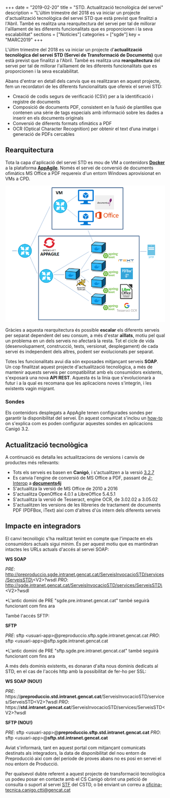 +++
date        = "2019-02-20"
title       = "STD. Actualització tecnològica del servei"
description = "L'últim trimestre del 2018 es va iniciar un projecte d'actualització tecnològica del servei STD que està previst que finalitzi a l'Abril. També es realitza una rearquitectura del servei per tal de millorar l'aïllament de les diferents funcionalitats que es proporcionen i la seva escalabilitat"
sections    = ["Notícies"]
categories  = ["sgde"]
key         = "MARC2019"
+++

L'últim trimestre del 2018 es va iniciar un projecte d'**actualització tecnològica del servei STD (Servei de Transformació de Documents)** que està previst que finalitzi a l'Abril. També es realitza una **rearquitectura** del servei per tal de millorar l'aïllament de les diferents funcionalitats que es proporcionen i la seva escalabilitat.

Abans d'entrar en detall dels canvis que es realitzaran en aquest projecte, fem un recordatori de les diferents funcionalitats que ofereix el servei STD:

* Creació de codis segurs de verificació (CSV) per a la identificació i registre de documents
* Composició de documents PDF, consistent en la fusió de plantilles que contenen una sèrie de tags especials
amb informació sobre les dades a inserir en els documents originals
* Conversió de diferents formats ofimàtics a PDF
* OCR (Optical Character Recognition) per obtenir el text d’una imatge i generació de PDFs cercables

## Rearquitectura

Tota la capa d'aplicació del servei STD es mou de VM a contenidors [**Docker**](https://canigo.ctti.gencat.cat/cloud/cataleg/#contenidors-docker) a la plataforma [**AppAgile**](https://canigo.ctti.gencat.cat/cloud/contenidors_appagile/). Només el servei de conversió de documents ofimàtics MS Office a PDF requereix d'un entorn Windows aprovisionat en VMs a CPD.

![std2-arquitectura](/images/news/std2-arquitectura.png)

Gràcies a aquesta rearquitectura és possible **escalar** els diferents serveis per separat dependent del seu consum, a més d'estar **aïllats**, motiu pel qual un problema en un dels serveis no afectarà la resta. Tot el cicle de vida (desenvolupament, construcció, tests, versionat, desplegament) de cada servei és independent dels altres, podent ser evolucionats per separat.

Totes les funcionalitats avui dia són exposades mitjançant serveis **SOAP**. Un cop finalitzat aquest projecte d'actualització tecnològica, a més de mantenir aquests serveis per compatibilitat amb els consumidors existents, s'exposarà una nova **API REST**. Aquesta és la línia que s'evolucionarà a futur i a la qual es recomana que les aplicacions noves s'integrin, i les existents vagin migrant.

### Sondes

Els contenidors desplegats a AppAgile tenen configurades sondes per garantir la disponibilitat del servei. En aquest comunicat s'inclou un [how-to](https://canigo.ctti.gencat.cat/howtos/2019-03-HowTo-Definicio-sondes-aplicacions-Canigo-AppAgile/) on s'explica com es poden configurar aquestes sondes en aplicacions Canigó 3.2.

## Actualització tecnològica

A continuació es detalla les actualitzacions de versions i canvis de productes més rellevants:

* Tots els serveis es basen en **Canigó**, i s'actualitzen a la versió [3.2.7](https://canigo.ctti.gencat.cat/canigo/roadmap/)
* Es canvia l'engine de conversió de MS Office a PDF, passant de [J-Interop](http://www.j-interop.org/) a [**documents4j**](https://documents4j.com/)
* S'actualitza la versió de MS Office de 2010 a 2016
* S'actualitza OpenOffice 4.0.1 a LibreOffice 5.4.5.1
* S'actualitza la versió de Tesseract, engine OCR, de 3.02.02 a 3.05.02
* S'actualitzen les versions de les llibreries de tractament de documents PDF (PDFBox, iText) així com d'altres d'ús intern dels diferents serveis

## Impacte en integradors

El canvi tecnològic s'ha realitzat tenint en compte que l'impacte en els consumidors actuals sigui mínim. És per aquest motiu que es mantindran intactes les URLs actuals d'accés al servei SOAP:

**WS SOAP**

_PRE_: http://preproduccio.sgde.intranet.gencat.cat/ServeisInvocacioSTD/services/ServeisSTD\<V2\>?wsdl
_PRO_: http://sgde.intranet.gencat.cat/ServeisInvocacioSTD/services/ServeisSTD\<V2\>?wsdl

*L'antic domini de PRE "sgde.pre.intranet.gencat.cat" també seguirà funcionant com fins ara

També l'accés SFTP:

**SFTP**

_PRE_: sftp \<usuari-app\>@preproduccio.sftp.sgde.intranet.gencat.cat
_PRO_: sftp \<usuari-app\>@sftp.sgde.intranet.gencat.cat

*L'antic domini de PRE "sftp.sgde.pre.intranet.gencat.cat" també seguirà funcionant com fins ara

A més dels dominis existents, es donaran d'alta nous dominis dedicats al STD, en el cas de l'accés http amb la possibilitat de fer-ho per SSL:

**WS SOAP (NOU!)**

_PRE_: https://**preproduccio.std.intranet.gencat.cat**/ServeisInvocacioSTD/services/ServeisSTD\<V2\>?wsdl
_PRO_: https://**std.intranet.gencat.cat**/ServeisInvocacioSTD/services/ServeisSTD\<V2\>?wsdl

**SFTP (NOU!)**

_PRE_: sftp \<usuari-app\>@**preproduccio.sftp.std.intranet.gencat.cat**
_PRO_: sftp \<usuari-app\>@**sftp.std.intranet.gencat.cat**

Aviat s'informarà, tant en aquest portal com mitjançant comunicats destinats als integradors, la data de disponibilitat del nou entorn de Preproducció així com del període de proves abans no es posi en servei el nou entorn de Producció.

Per qualsevol dubte referent a aquest projecte de transformació tecnològica us podeu posar en contacte amb el CS Canigó obrint una petició de consulta o suport al servei [STF](https://cstd.ctti.gencat.cat/jiracstd/projects/STF) del CSTD, o bé enviant un correu a [oficina-tecnica.canigo.ctti@gencat.cat](mailto:oficina-tecnica.canigo.ctti@gencat.cat)
